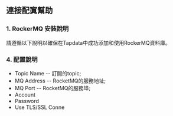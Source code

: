 ## **連接配寘幫助**
### **1. RockerMQ 安裝說明**
請遵循以下說明以確保在Tapdata中成功添加和使用RockerMQ資料庫。
### **4. 配置說明**
- Topic Name -- 訂閱的topic;
- MQ Address -- RocketMQ的服務地址;
- MQ Port -- RocketMQ的服務埠;
- Account 
- Password
- Use TLS/SSL Conne
